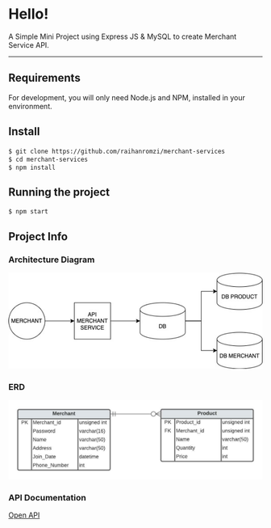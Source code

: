 # Hello!
A Simple Mini Project using Express JS & MySQL to create Merchant Service API.

---
## Requirements
For development, you will only need Node.js and NPM, installed in your environment.

## Install
    $ git clone https://github.com/raihanromzi/merchant-services
    $ cd merchant-services
    $ npm install

## Running the project
    $ npm start

## Project Info
### Architecture Diagram
![ArchitectureDiagram](requirements/Architecture%20Diagram.jpeg)

### ERD
![ERD](requirements/ERD.jpeg)

### API Documentation
[Open API](https://app.swaggerhub.com/apis/raihanromzi/Merchant-Service/1)